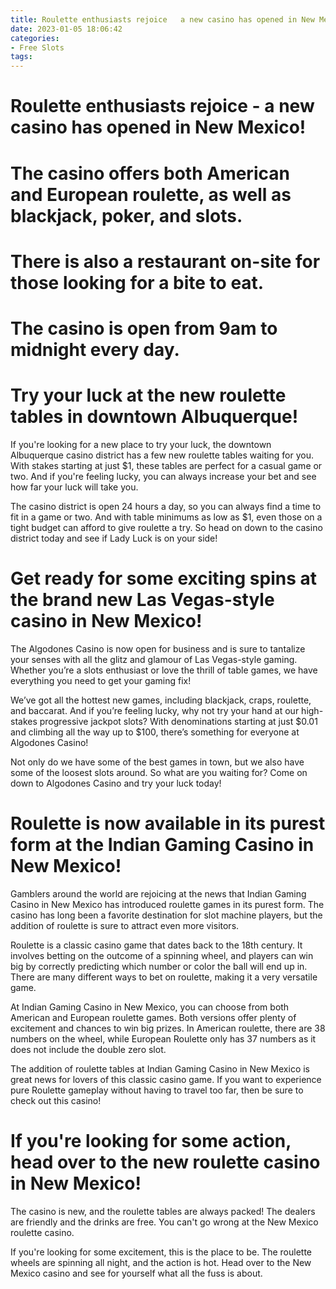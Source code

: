 ```yaml
---
title: Roulette enthusiasts rejoice   a new casino has opened in New Mexico!
date: 2023-01-05 18:06:42
categories:
- Free Slots
tags:
---
```



#  Roulette enthusiasts rejoice - a new casino has opened in New Mexico!

# The casino offers both American and European roulette, as well as blackjack, poker, and slots.

# There is also a restaurant on-site for those looking for a bite to eat.

# The casino is open from 9am to midnight every day.

#  Try your luck at the new roulette tables in downtown Albuquerque!

If you're looking for a new place to try your luck, the downtown Albuquerque casino district has a few new roulette tables waiting for you. With stakes starting at just $1, these tables are perfect for a casual game or two. And if you're feeling lucky, you can always increase your bet and see how far your luck will take you.

The casino district is open 24 hours a day, so you can always find a time to fit in a game or two. And with table minimums as low as $1, even those on a tight budget can afford to give roulette a try. So head on down to the casino district today and see if Lady Luck is on your side!

#  Get ready for some exciting spins at the brand new Las Vegas-style casino in New Mexico!

The Algodones Casino is now open for business and is sure to tantalize your senses with all the glitz and glamour of Las Vegas-style gaming. Whether you’re a slots enthusiast or love the thrill of table games, we have everything you need to get your gaming fix!

We’ve got all the hottest new games, including blackjack, craps, roulette, and baccarat. And if you’re feeling lucky, why not try your hand at our high-stakes progressive jackpot slots? With denominations starting at just $0.01 and climbing all the way up to $100, there’s something for everyone at Algodones Casino!

Not only do we have some of the best games in town, but we also have some of the loosest slots around. So what are you waiting for? Come on down to Algodones Casino and try your luck today!

#  Roulette is now available in its purest form at the Indian Gaming Casino in New Mexico!

Gamblers around the world are rejoicing at the news that Indian Gaming Casino in New Mexico has introduced roulette games in its purest form. The casino has long been a favorite destination for slot machine players, but the addition of roulette is sure to attract even more visitors.

Roulette is a classic casino game that dates back to the 18th century. It involves betting on the outcome of a spinning wheel, and players can win big by correctly predicting which number or color the ball will end up in. There are many different ways to bet on roulette, making it a very versatile game.

At Indian Gaming Casino in New Mexico, you can choose from both American and European roulette games. Both versions offer plenty of excitement and chances to win big prizes. In American roulette, there are 38 numbers on the wheel, while European Roulette only has 37 numbers as it does not include the double zero slot.

The addition of roulette tables at Indian Gaming Casino in New Mexico is great news for lovers of this classic casino game. If you want to experience pure Roulette gameplay without having to travel too far, then be sure to check out this casino!

#  If you're looking for some action, head over to the new roulette casino in New Mexico!

The casino is new, and the roulette tables are always packed! The dealers are friendly and the drinks are free. You can't go wrong at the New Mexico roulette casino.

If you're looking for some excitement, this is the place to be. The roulette wheels are spinning all night, and the action is hot. Head over to the New Mexico casino and see for yourself what all the fuss is about.